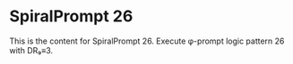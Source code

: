 # SpiralPrompt 26

This is the content for SpiralPrompt 26.
Execute φ-prompt logic pattern 26 with DR₉≡3.